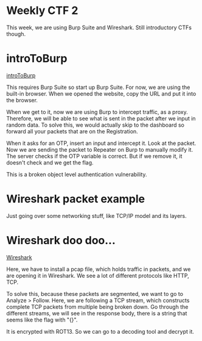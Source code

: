 # Weekly CTF 2
This week, we are using Burp Suite and Wireshark.
Still introductory CTFs though.

# introToBurp
[introToBurp](https://play.picoctf.org/practice/challenge/419?page=1&search=introtoburp)

This requires Burp Suite so start up Burp Suite. For now, we are using the built-in browser. When we opened the website, copy the URL and put it into the browser. 

When we get to it, now we are using Burp to intercept traffic, as a proxy. Therefore, we will be able to see what is sent in the packet after we input in random data. To solve this, we would actually skip to the dashboard so forward all your packets that are on the Registration.

When it asks for an OTP, insert an input and intercept it. Look at the packet. Now we are sending the packet to Repeater on Burp to manually modify it. The server checks if the OTP variable is correct. But if we remove it, it doesn't check and we get the flag.

This is a broken object level authentication vulnerability.

# Wireshark packet example
Just going over some networking stuff, like TCP/IP model and its layers.

# Wireshark doo doo...
[Wireshark](https://play.picoctf.org/practice/challenge/115?page=1&search=wireshark)

Here, we have to install a pcap file, which holds traffic in packets, and we are opening it in Wireshark. We see a lot of different protocols like HTTP, TCP.

To solve this, because these packets are segmented, we want to go to Analyze > Follow. Here, we are following a TCP stream, which constructs complete TCP packets from multiple being broken down. Go through the different streams, we will see in the response body, there is a string that seems like the flag with "{}". 

It is encrypted with ROT13. So we can go to a decoding tool and decrypt it.
